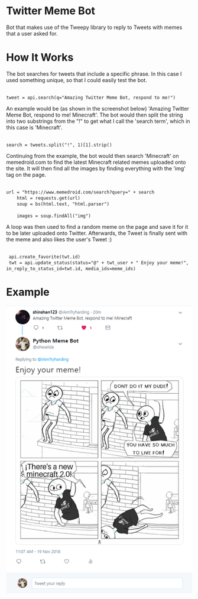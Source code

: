 # Twitter Meme Bot
Bot that makes use of the Tweepy library to reply to Tweets with memes that a user asked for.

# How It Works
The bot searches for tweets that include a specific phrase. In this case I used something unique, so that I could easily test the bot.
```

tweet = api.search(q="Amazing Twitter Meme Bot, respond to me!")

```
An example would be (as shown in the screenshot below) 'Amazing Twitter Meme Bot, respond to me! Minecraft'. The bot would then split the string into two substrings from the "!" to get what I call the 'search term', which in this case is 'Minecraft'.
```

search = tweets.split("!", 1)[1].strip()

```
Continuing from the example, the bot would then search 'Minecraft' on memedroid.com to find the latest Minecraft related memes uploaded onto the site. It will then find all the images by finding everything with the 'img' tag on the page.
```

url = "https://www.memedroid.com/search?query=" + search
    html = requests.get(url)
    soup = bs(html.text, "html.parser")

    images = soup.findAll("img")

```
A loop was then used to find a random meme on the page and save it for it to be later uploaded onto Twitter. Afterwards, the Tweet is finally sent with the meme and also likes the user's Tweet :)
```
 
 api.create_favorite(twt.id)
 twt = api.update_status(status="@" + twt_user + " Enjoy your meme!", in_reply_to_status_id=twt.id, media_ids=meme_ids)

```

# Example
![alt text](https://github.com/ANevgi/Twitter-Meme-Bot/blob/master/TwitterMemeBotExample.PNG?raw=true)
